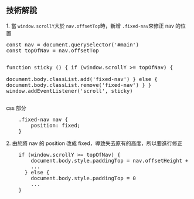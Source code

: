 <h2>技術解說</h2>
<p>1. 當 <code>window.scrollY</code>大於 <code>nav.offsetTop</code>時，新增 <code>.fixed-nav</code>來修正 nav 的位置</p>
<pre>
const nav = document.querySelector('#main')
const topOfNav = nav.offsetTop

function sticky () {
  if (window.scrollY >= topOfNav) {    
    document.body.classList.add('fixed-nav')
  } else {
    document.body.classList.remove('fixed-nav')
  }
}
window.addEventListener('scroll', sticky)
</pre>
<p>css 部分</p>
<pre>
    .fixed-nav nav {
        position: fixed;
    }
</pre>
<p>2. 由於將 nav 的 position 改成 fixed，導致失去原有的高度，所以要進行修正</p>
<pre>
    if (window.scrollY >= topOfNav) {
        document.body.style.paddingTop = nav.offsetHeight + 'px'
        ...
      } else {
        document.body.style.paddingTop = 0
        ...
    }
</pre>